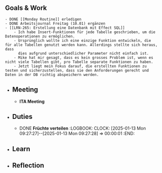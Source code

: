 ## Goals & Work
	- DONE [[Monday Routine]] erledigen
	- DONE Arbeitsjournal Freitag (10.01) ergänzen
	- [[LRN-265: Erstellung eine Datenbank mit Effect SQL]]
		- Ich habe Insert-Funktionen für jede Tabelle geschrieben, um die Datenoperationen zu ermöglichen.
		- Ursprünglich wollte ich eine einzige Funktion entwickeln, die für alle Tabellen genutzt werden kann. Allerdings stellte sich heraus, dass 
		  dies aufgrund unterschiedlicher Parameter nicht einfach ist.
		- Mike hat mir gesagt, dass es kein grosses Problem ist, wenn es nicht viele Tabellen gibt, pro Tabelle separate Funktionen zu haben.
		- Jetzt liegt mein Fokus darauf, die erstellten Funktionen zu testen und sicherzustellen, dass sie den Anforderungen gerecht und Daten in der DB richtig abspeichern werden.
- ## Meeting
	- **ITA Meeting**
- ## Duties
	- DONE **Früchte verteilen**
	  :LOGBOOK:
	  CLOCK: [2025-01-13 Mon 09:27:27]--[2025-01-13 Mon 09:27:28] =>  00:00:01
	  :END:
- ## Learn
- ## Reflection